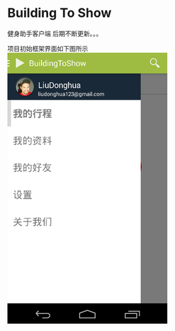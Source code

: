 Building To Show
===========================================

健身助手客户端
后期不断更新。。。

项目初始框架界面如下图所示
<img src="https://raw.githubusercontent.com/liudonghua123/BuildToShowClient/master/Preview.png"> </img>
